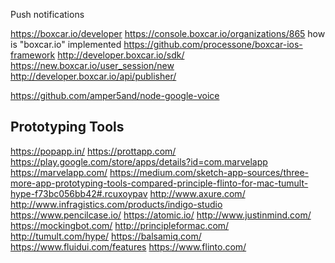 
<!--
-->

Push notifications

https://boxcar.io/developer
https://console.boxcar.io/organizations/865
how is "boxcar.io" implemented
https://github.com/processone/boxcar-ios-framework
http://developer.boxcar.io/sdk/
https://new.boxcar.io/user_session/new
http://developer.boxcar.io/api/publisher/


https://github.com/amper5and/node-google-voice

Prototyping Tools
-----------------

https://popapp.in/
https://prottapp.com/
https://play.google.com/store/apps/details?id=com.marvelapp
https://marvelapp.com/
https://medium.com/sketch-app-sources/three-more-app-prototyping-tools-compared-principle-flinto-for-mac-tumult-hype-f73bc056bb42#.rcuxoypav
http://www.axure.com/
http://www.infragistics.com/products/indigo-studio
https://www.pencilcase.io/
https://atomic.io/
http://www.justinmind.com/
https://mockingbot.com/
http://principleformac.com/
http://tumult.com/hype/
https://balsamiq.com/
https://www.fluidui.com/features
https://www.flinto.com/


<!-- vim: set autoindent expandtab sw=4 syntax=markdown: -->
